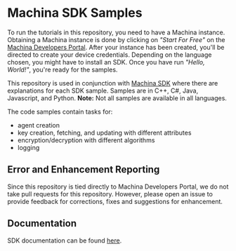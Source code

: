 # Machina SDK Samples
To run the tutorials in this repository, you need to have a Machina instance. Obtaining a Machina instance is done by clicking on *"Start For Free"* on the [Machina Developers Portal](https://ionic.com/developers). After your instance has been created, you'll be directed to create your device credentials. Depending on the language chosen, you might have to install an SDK.  Once you have run *"Hello, World!"*, you're ready for the samples.

This repository is used in conjunction with [Machina SDK](https://dev.ionic.com/sdk/features) where there are explanations for each SDK sample. 
Samples are in C++, C#, Java, Javascript, and Python.  **Note:** Not all samples are available in all languages.

The code samples contain tasks for:

* agent creation
* key creation, fetching, and updating with different attributes
* encryption/decryption with different algorithms
* logging

## Error and Enhancement Reporting
Since this repository is tied directly to Machina Developers Portal, we do not take pull requests for this repository. However, please open an issue to provide feedback for corrections, fixes and suggestions for enhancement.

## Documentation

SDK documentation can be found [here](https://dev.ionic.com/sdk/docs).
